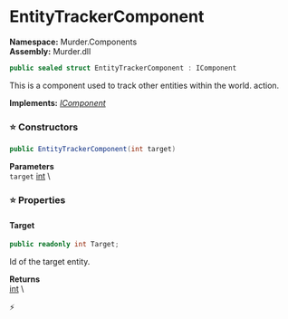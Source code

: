 # EntityTrackerComponent

**Namespace:** Murder.Components \
**Assembly:** Murder.dll

```csharp
public sealed struct EntityTrackerComponent : IComponent
```

This is a component used to track other entities within the world.
            action.

**Implements:** _[IComponent](/Bang/Components/IComponent.html)_

### ⭐ Constructors
```csharp
public EntityTrackerComponent(int target)
```

**Parameters** \
`target` [int](https://learn.microsoft.com/en-us/dotnet/api/System.Int32?view=net-7.0) \

### ⭐ Properties
#### Target
```csharp
public readonly int Target;
```

Id of the target entity.

**Returns** \
[int](https://learn.microsoft.com/en-us/dotnet/api/System.Int32?view=net-7.0) \


⚡